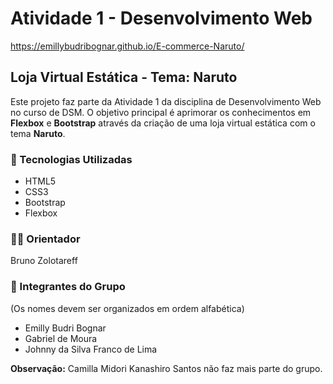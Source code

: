 # Atividade 1 - Desenvolvimento Web
https://emillybudribognar.github.io/E-commerce-Naruto/

## Loja Virtual Estática - Tema: Naruto
Este projeto faz parte da Atividade 1 da disciplina de Desenvolvimento Web no curso de DSM. O objetivo principal é aprimorar os conhecimentos em **Flexbox** e **Bootstrap** através da criação de uma loja virtual estática com o tema **Naruto**.

### 📌 Tecnologias Utilizadas
- HTML5
- CSS3
- Bootstrap
- Flexbox

### 👨‍🏫 Orientador
Bruno Zolotareff

### 👥 Integrantes do Grupo
(Os nomes devem ser organizados em ordem alfabética)
- Emilly Budri Bognar  
- Gabriel de Moura  
- Johnny da Silva Franco de Lima  

**Observação:** Camilla Midori Kanashiro Santos não faz mais parte do grupo.
